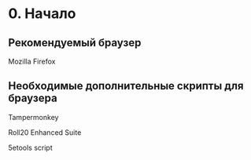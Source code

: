 # 0. Начало

## Рекомендуемый браузер

Mozilla Firefox

## Необходимые дополнительные скрипты для браузера

Tampermonkey

Roll20 Enhanced Suite

5etools script

